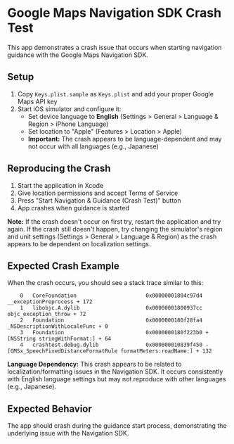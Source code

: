 # Google Maps Navigation SDK Crash Test

This app demonstrates a crash issue that occurs when starting navigation guidance with the Google Maps Navigation SDK.

## Setup

1. Copy `Keys.plist.sample` as `Keys.plist` and add your proper Google Maps API key
2. Start iOS simulator and configure it:
   - Set device language to **English** (Settings > General > Language & Region > iPhone Language)
   - Set location to "Apple" (Features > Location > Apple)
   - **Important:** The crash appears to be language-dependent and may not occur with all languages (e.g., Japanese)

## Reproducing the Crash

1. Start the application in Xcode
2. Give location permissions and accept Terms of Service
3. Press "Start Navigation & Guidance (Crash Test)" button
4. App crashes when guidance is started

**Note:** If the crash doesn't occur on first try, restart the application and try again. If the crash still doesn't happen, try changing the simulator's region and unit settings (Settings > General > Language & Region) as the crash appears to be dependent on localization settings.

## Expected Crash Example

When the crash occurs, you should see a stack trace similar to this:

```
	0   CoreFoundation                      0x00000001804c97d4 __exceptionPreprocess + 172
	1   libobjc.A.dylib                     0x00000001800937cc objc_exception_throw + 72
	2   Foundation                          0x0000000180f28fa4 _NSDescriptionWithLocaleFunc + 0
	3   Foundation                          0x0000000180f223b0 +[NSString stringWithFormat:] + 64
	4   crashtest.debug.dylib               0x000000010839f450 -[GMSx_SpeechFixedDistanceFormatRule formatMeters:roadName:] + 132
```

**Language Dependency:** This crash appears to be related to localization/formatting issues in the Navigation SDK. It occurs consistently with English language settings but may not reproduce with other languages (e.g., Japanese).

## Expected Behavior

The app should crash during the guidance start process, demonstrating the underlying issue with the Navigation SDK.

